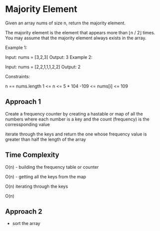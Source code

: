 # Majority Element 

Given an array nums of size n, return the majority element.

The majority element is the element that appears more than ⌊n / 2⌋ times. You may assume that the majority element always exists in the array.

Example 1:

Input: nums = [3,2,3]
Output: 3
Example 2:

Input: nums = [2,2,1,1,1,2,2]
Output: 2

Constraints:

n == nums.length
1 <= n <= 5 * 104
-109 <= nums[i] <= 109

## Approach 1

Create a frequency counter by creating a hastable or map of all the numbers where each number is a key 
and the count (frequency) is the corressponding value

iterate through the keys and return the one whose frequency value is greater than half the length of the array

## Time Complexity 

O(n) - building the frequency table or counter

O(n) - getting all the keys from the map

O(n) iterating through the keys

O(n)


## Approach 2

- sort the array

